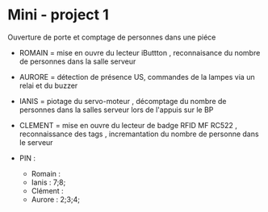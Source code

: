 # Mini - project 1
Ouverture de porte et comptage de personnes dans une piéce

- ROMAIN  = mise en ouvre du lecteur iButtton , reconnaisance du nombre de personnes dans la salle serveur
- AURORE  = détection de présence US, commandes de la lampes via un relai et du buzzer
- IANIS   = piotage du servo-moteur ,  décomptage du nombre de personnes dans la salles serveur lors de l'appuis sur le BP
- CLEMENT = mise en ouvre du lecteur de badge RFID MF RC522 , reconnaissance des tags , incremantation du nombre de personne dans le serveur 

- PIN :
  - Romain  :
  - Ianis   : 7;8;
  - Clément : 
  - Aurore  : 2;3;4;

